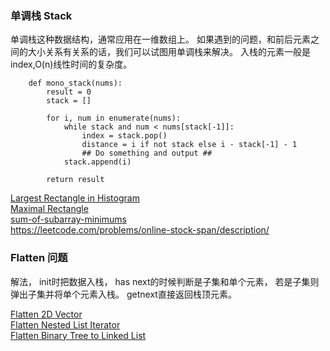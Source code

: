 ### 单调栈 Stack ###
单调栈这种数据结构，通常应用在一维数组上。
如果遇到的问题，和前后元素之间的大小关系有关系的话，我们可以试图用单调栈来解决。
入栈的元素一般是index,O(n)线性时间的复杂度。
```templete
    def mono_stack(nums):        
        result = 0
        stack = []
        
        for i, num in enumerate(nums):
            while stack and num < nums[stack[-1]]:
                index = stack.pop()
                distance = i if not stack else i - stack[-1] - 1
                ## Do something and output ##
            stack.append(i)
            
        return result 
```
[Largest Rectangle in Histogram](https://leetcode.com/problems/largest-rectangle-in-histogram/description/)  
[Maximal Rectangle](https://leetcode.com/problems/maximal-rectangle/description/)  
[sum-of-subarray-minimums](https://leetcode.com/problems/sum-of-subarray-minimums/description/)  
https://leetcode.com/problems/online-stock-span/description/

### Flatten 问题
解法，
init时把数据入栈，
has next的时候判断是子集和单个元素，
若是子集则弹出子集并将单个元素入栈。
getnext直接返回栈顶元素。

[Flatten 2D Vector](https://leetcode.com/problems/flatten-2d-vector/description/)   
[Flatten Nested List Iterator](https://leetcode.com/problems/flatten-nested-list-iterator/description/)   
[Flatten Binary Tree to Linked List](https://leetcode.com/problems/flatten-binary-tree-to-linked-list/description/)   

